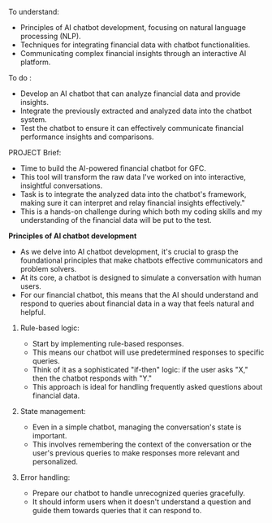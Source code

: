 To understand: 
- Principles of AI chatbot development, focusing on natural language processing (NLP).
- Techniques for integrating financial data with chatbot functionalities.
- Communicating complex financial insights through an interactive AI platform.

To do : 
- Develop an AI chatbot that can analyze financial data and provide insights.
- Integrate the previously extracted and analyzed data into the chatbot system.
- Test the chatbot to ensure it can effectively communicate financial performance insights and comparisons.

PROJECT Brief:
-  Time to build the AI-powered financial chatbot for GFC.
-  This tool will transform the raw data I've worked on into interactive, insightful conversations.
-  Task is to integrate the analyzed data into the chatbot's framework, making sure it can interpret and relay financial insights effectively."
- This is a hands-on challenge during which both my coding skills and my understanding of the financial data will be put to the test.


**Principles of AI chatbot development**
- As we delve into AI chatbot development, it's crucial to grasp the foundational principles that make chatbots effective communicators and problem solvers.
- At its core, a chatbot is designed to simulate a conversation with human users.
- For our financial chatbot, this means that the AI should understand and respond to queries about financial data in a way that feels natural and helpful.

1. Rule-based logic:
     - Start by implementing rule-based responses.
     - This means our chatbot will use predetermined responses to specific queries.
     - Think of it as a sophisticated "if-then" logic: if the user asks "X," then the chatbot responds with "Y."
     - This approach is ideal for handling frequently asked questions about financial data.

2. State management:
    -  Even in a simple chatbot, managing the conversation's state is important.
    -  This involves remembering the context of the conversation or the user's previous queries to make responses more          relevant and personalized.

3. Error handling:
    - Prepare our chatbot to handle unrecognized queries gracefully.
    - It should inform users when it doesn't understand a question and guide them towards queries that it can respond to.








